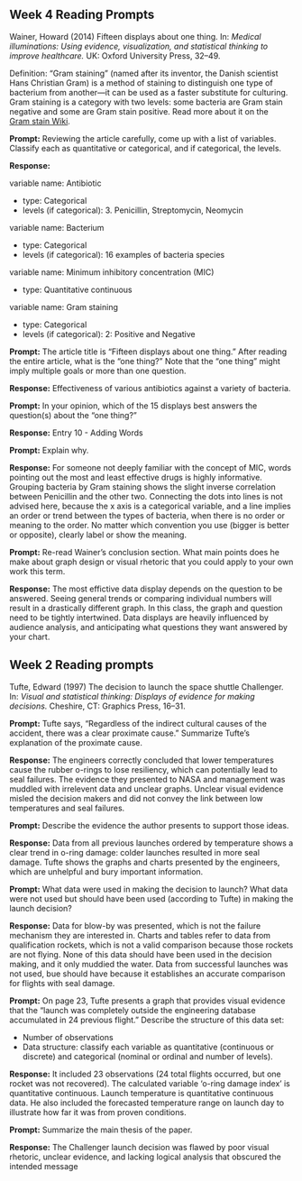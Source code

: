 
## Week 4 Reading Prompts

Wainer, Howard (2014) Fifteen displays about one thing. In: *Medical
illuminations: Using evidence, visualization, and statistical thinking
to improve healthcare.* UK: Oxford University Press, 32–49.

Definition: “Gram staining” (named after its inventor, the Danish
scientist Hans Christian Gram) is a method of staining to distinguish
one type of bacterium from another—it can be used as a faster substitute
for culturing. Gram staining is a category with two levels: some
bacteria are Gram stain negative and some are Gram stain positive. Read
more about it on the  
[Gram stain Wiki](https://en.wikipedia.org/wiki/Gram_stain).

**Prompt:** Reviewing the article carefully, come up with a list of
variables. Classify each as quantitative or categorical, and if
categorical, the levels.

**Response:**

variable name: Antibiotic

  - type: Categorical
  - levels (if categorical): 3. Penicillin, Streptomycin, Neomycin

variable name: Bacterium

  - type: Categorical
  - levels (if categorical): 16 examples of bacteria species

variable name: Minimum inhibitory concentration (MIC)

  - type: Quantitative continuous

variable name: Gram staining

  - type: Categorical
  - levels (if categorical): 2: Positive and Negative

**Prompt:** The article title is “Fifteen displays about one thing.”
After reading the entire article, what is the “one thing?” Note that the
“one thing” might imply multiple goals or more than one question.

**Response:** Effectiveness of various antibiotics against a variety of
bacteria.

**Prompt:** In your opinion, which of the 15 displays best answers the
question(s) about the “one thing?”

**Response:** Entry 10 - Adding Words

**Prompt:** Explain why.

**Response:** For someone not deeply familiar with the concept of MIC,
words pointing out the most and least effective drugs is highly
informative. Grouping bacteria by Gram staining shows the slight inverse
correlation between Penicillin and the other two. Connecting the dots
into lines is not advised here, because the x axis is a categorical
variable, and a line implies an order or trend between the types of
bacteria, when there is no order or meaning to the order. No matter
which convention you use (bigger is better or opposite), clearly label
or show the meaning.

**Prompt:** Re-read Wainer’s conclusion section. What main points does
he make about graph design or visual rhetoric that you could apply to
your own work this term.

**Response:** The most effictive data display depends on the question to
be answered. Seeing general trends or comparing individual numbers will
result in a drastically different graph. In this class, the graph and
question need to be tightly intertwined. Data displays are heavily
influenced by audience analysis, and anticipating what questions they
want answered by your chart.

## Week 2 Reading prompts

Tufte, Edward (1997) The decision to launch the space shuttle
Challenger. In: *Visual and statistical thinking: Displays of evidence
for making decisions.* Cheshire, CT: Graphics Press, 16–31.

**Prompt:** Tufte says, “Regardless of the indirect cultural causes of
the accident, there was a clear proximate cause.” Summarize Tufte’s
explanation of the proximate cause.

**Response:** The engineers correctly concluded that lower temperatures
cause the rubber o-rings to lose resiliency, which can potentially lead
to seal failures. The evidence they presented to NASA and management was
muddled with irrelevent data and unclear graphs. Unclear visual evidence
misled the decision makers and did not convey the link between low
temperatures and seal failures.

**Prompt:** Describe the evidence the author presents to support those
ideas.

**Response:** Data from all previous launches ordered by temperature
shows a clear trend in o-ring damage: colder launches resulted in more
seal damage. Tufte shows the graphs and charts presented by the
engineers, which are unhelpful and bury important information.

**Prompt:** What data were used in making the decision to launch? What
data were not used but should have been used (according to Tufte) in
making the launch decision?

**Response:** Data for blow-by was presented, which is not the failure
mechanism they are interested in. Charts and tables refer to data from
qualification rockets, which is not a valid comparison because those
rockets are not flying. None of this data should have been used in the
decision making, and it only muddied the water. Data from successful
launches was not used, bue should have because it establishes an
accurate comparison for flights with seal damage.

**Prompt:** On page 23, Tufte presents a graph that provides visual
evidence that the “launch was completely outside the engineering
database accumulated in 24 previous flight.” Describe the structure of
this data set:

  - Number of observations
  - Data structure: classify each variable as quantitative (continuous
    or discrete) and categorical (nominal or ordinal and number of
    levels).

**Response:** It included 23 observations (24 total flights occurred,
but one rocket was not recovered). The calculated variable ‘o-ring
damage index’ is quantitative continuous. Launch temperature is
quantitative continuous data. He also included the forecasted
temperature range on launch day to illustrate how far it was from proven
conditions.

**Prompt:** Summarize the main thesis of the paper.

**Response:** The Challenger launch decision was flawed by poor visual
rhetoric, unclear evidence, and lacking logical analysis that obscured
the intended message
